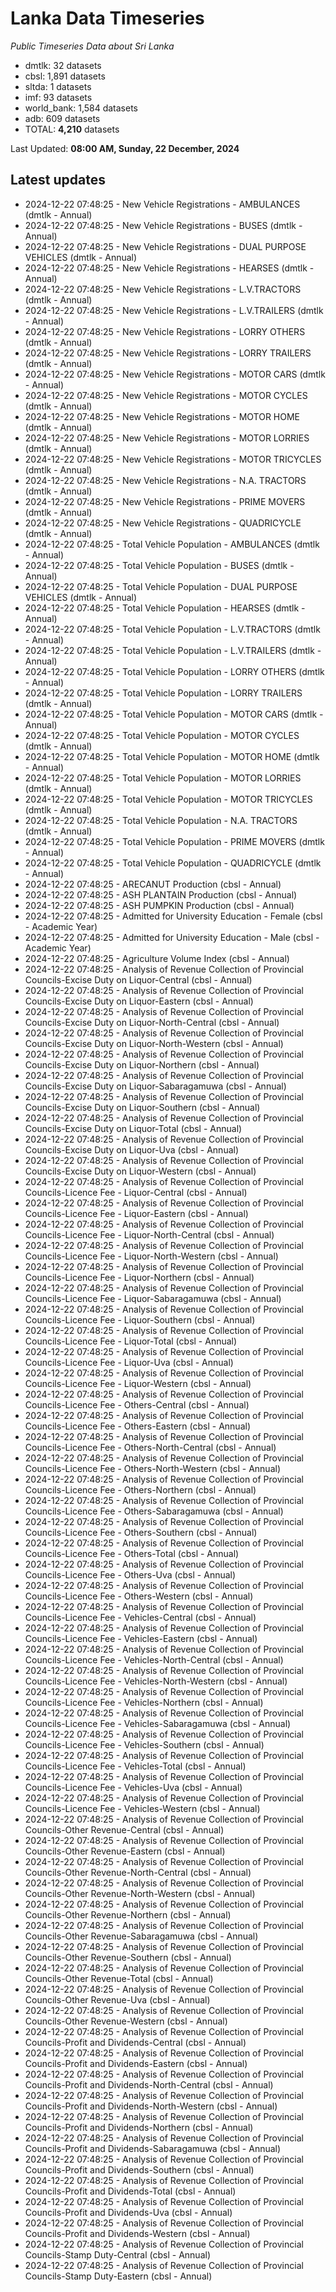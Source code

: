 # Lanka Data Timeseries
*Public Timeseries Data about Sri Lanka*

* dmtlk: 32 datasets
* cbsl: 1,891 datasets
* sltda: 1 datasets
* imf: 93 datasets
* world_bank: 1,584 datasets
* adb: 609 datasets
* TOTAL: **4,210** datasets

Last Updated: **08:00 AM, Sunday, 22 December, 2024**

## Latest updates

* 2024-12-22 07:48:25 - New Vehicle Registrations - AMBULANCES (dmtlk - Annual)
* 2024-12-22 07:48:25 - New Vehicle Registrations - BUSES (dmtlk - Annual)
* 2024-12-22 07:48:25 - New Vehicle Registrations - DUAL PURPOSE VEHICLES (dmtlk - Annual)
* 2024-12-22 07:48:25 - New Vehicle Registrations - HEARSES (dmtlk - Annual)
* 2024-12-22 07:48:25 - New Vehicle Registrations - L.V.TRACTORS (dmtlk - Annual)
* 2024-12-22 07:48:25 - New Vehicle Registrations - L.V.TRAILERS (dmtlk - Annual)
* 2024-12-22 07:48:25 - New Vehicle Registrations - LORRY OTHERS (dmtlk - Annual)
* 2024-12-22 07:48:25 - New Vehicle Registrations - LORRY TRAILERS (dmtlk - Annual)
* 2024-12-22 07:48:25 - New Vehicle Registrations - MOTOR CARS (dmtlk - Annual)
* 2024-12-22 07:48:25 - New Vehicle Registrations - MOTOR CYCLES (dmtlk - Annual)
* 2024-12-22 07:48:25 - New Vehicle Registrations - MOTOR HOME (dmtlk - Annual)
* 2024-12-22 07:48:25 - New Vehicle Registrations - MOTOR LORRIES (dmtlk - Annual)
* 2024-12-22 07:48:25 - New Vehicle Registrations - MOTOR TRICYCLES (dmtlk - Annual)
* 2024-12-22 07:48:25 - New Vehicle Registrations - N.A. TRACTORS (dmtlk - Annual)
* 2024-12-22 07:48:25 - New Vehicle Registrations - PRIME MOVERS (dmtlk - Annual)
* 2024-12-22 07:48:25 - New Vehicle Registrations - QUADRICYCLE (dmtlk - Annual)
* 2024-12-22 07:48:25 - Total Vehicle Population - AMBULANCES (dmtlk - Annual)
* 2024-12-22 07:48:25 - Total Vehicle Population - BUSES (dmtlk - Annual)
* 2024-12-22 07:48:25 - Total Vehicle Population - DUAL PURPOSE VEHICLES (dmtlk - Annual)
* 2024-12-22 07:48:25 - Total Vehicle Population - HEARSES (dmtlk - Annual)
* 2024-12-22 07:48:25 - Total Vehicle Population - L.V.TRACTORS (dmtlk - Annual)
* 2024-12-22 07:48:25 - Total Vehicle Population - L.V.TRAILERS (dmtlk - Annual)
* 2024-12-22 07:48:25 - Total Vehicle Population - LORRY OTHERS (dmtlk - Annual)
* 2024-12-22 07:48:25 - Total Vehicle Population - LORRY TRAILERS (dmtlk - Annual)
* 2024-12-22 07:48:25 - Total Vehicle Population - MOTOR CARS (dmtlk - Annual)
* 2024-12-22 07:48:25 - Total Vehicle Population - MOTOR CYCLES (dmtlk - Annual)
* 2024-12-22 07:48:25 - Total Vehicle Population - MOTOR HOME (dmtlk - Annual)
* 2024-12-22 07:48:25 - Total Vehicle Population - MOTOR LORRIES (dmtlk - Annual)
* 2024-12-22 07:48:25 - Total Vehicle Population - MOTOR TRICYCLES (dmtlk - Annual)
* 2024-12-22 07:48:25 - Total Vehicle Population - N.A. TRACTORS (dmtlk - Annual)
* 2024-12-22 07:48:25 - Total Vehicle Population - PRIME MOVERS (dmtlk - Annual)
* 2024-12-22 07:48:25 - Total Vehicle Population - QUADRICYCLE (dmtlk - Annual)
* 2024-12-22 07:48:25 - ARECANUT Production (cbsl - Annual)
* 2024-12-22 07:48:25 - ASH PLANTAIN Production (cbsl - Annual)
* 2024-12-22 07:48:25 - ASH PUMPKIN Production (cbsl - Annual)
* 2024-12-22 07:48:25 - Admitted for University Education - Female (cbsl - Academic Year)
* 2024-12-22 07:48:25 - Admitted for University Education - Male (cbsl - Academic Year)
* 2024-12-22 07:48:25 - Agriculture Volume Index (cbsl - Annual)
* 2024-12-22 07:48:25 - Analysis of Revenue Collection of Provincial Councils-Excise Duty on Liquor-Central (cbsl - Annual)
* 2024-12-22 07:48:25 - Analysis of Revenue Collection of Provincial Councils-Excise Duty on Liquor-Eastern (cbsl - Annual)
* 2024-12-22 07:48:25 - Analysis of Revenue Collection of Provincial Councils-Excise Duty on Liquor-North-Central (cbsl - Annual)
* 2024-12-22 07:48:25 - Analysis of Revenue Collection of Provincial Councils-Excise Duty on Liquor-North-Western (cbsl - Annual)
* 2024-12-22 07:48:25 - Analysis of Revenue Collection of Provincial Councils-Excise Duty on Liquor-Northern (cbsl - Annual)
* 2024-12-22 07:48:25 - Analysis of Revenue Collection of Provincial Councils-Excise Duty on Liquor-Sabaragamuwa (cbsl - Annual)
* 2024-12-22 07:48:25 - Analysis of Revenue Collection of Provincial Councils-Excise Duty on Liquor-Southern (cbsl - Annual)
* 2024-12-22 07:48:25 - Analysis of Revenue Collection of Provincial Councils-Excise Duty on Liquor-Total (cbsl - Annual)
* 2024-12-22 07:48:25 - Analysis of Revenue Collection of Provincial Councils-Excise Duty on Liquor-Uva (cbsl - Annual)
* 2024-12-22 07:48:25 - Analysis of Revenue Collection of Provincial Councils-Excise Duty on Liquor-Western (cbsl - Annual)
* 2024-12-22 07:48:25 - Analysis of Revenue Collection of Provincial Councils-Licence Fee - Liquor-Central (cbsl - Annual)
* 2024-12-22 07:48:25 - Analysis of Revenue Collection of Provincial Councils-Licence Fee - Liquor-Eastern (cbsl - Annual)
* 2024-12-22 07:48:25 - Analysis of Revenue Collection of Provincial Councils-Licence Fee - Liquor-North-Central (cbsl - Annual)
* 2024-12-22 07:48:25 - Analysis of Revenue Collection of Provincial Councils-Licence Fee - Liquor-North-Western (cbsl - Annual)
* 2024-12-22 07:48:25 - Analysis of Revenue Collection of Provincial Councils-Licence Fee - Liquor-Northern (cbsl - Annual)
* 2024-12-22 07:48:25 - Analysis of Revenue Collection of Provincial Councils-Licence Fee - Liquor-Sabaragamuwa (cbsl - Annual)
* 2024-12-22 07:48:25 - Analysis of Revenue Collection of Provincial Councils-Licence Fee - Liquor-Southern (cbsl - Annual)
* 2024-12-22 07:48:25 - Analysis of Revenue Collection of Provincial Councils-Licence Fee - Liquor-Total (cbsl - Annual)
* 2024-12-22 07:48:25 - Analysis of Revenue Collection of Provincial Councils-Licence Fee - Liquor-Uva (cbsl - Annual)
* 2024-12-22 07:48:25 - Analysis of Revenue Collection of Provincial Councils-Licence Fee - Liquor-Western (cbsl - Annual)
* 2024-12-22 07:48:25 - Analysis of Revenue Collection of Provincial Councils-Licence Fee - Others-Central (cbsl - Annual)
* 2024-12-22 07:48:25 - Analysis of Revenue Collection of Provincial Councils-Licence Fee - Others-Eastern (cbsl - Annual)
* 2024-12-22 07:48:25 - Analysis of Revenue Collection of Provincial Councils-Licence Fee - Others-North-Central (cbsl - Annual)
* 2024-12-22 07:48:25 - Analysis of Revenue Collection of Provincial Councils-Licence Fee - Others-North-Western (cbsl - Annual)
* 2024-12-22 07:48:25 - Analysis of Revenue Collection of Provincial Councils-Licence Fee - Others-Northern (cbsl - Annual)
* 2024-12-22 07:48:25 - Analysis of Revenue Collection of Provincial Councils-Licence Fee - Others-Sabaragamuwa (cbsl - Annual)
* 2024-12-22 07:48:25 - Analysis of Revenue Collection of Provincial Councils-Licence Fee - Others-Southern (cbsl - Annual)
* 2024-12-22 07:48:25 - Analysis of Revenue Collection of Provincial Councils-Licence Fee - Others-Total (cbsl - Annual)
* 2024-12-22 07:48:25 - Analysis of Revenue Collection of Provincial Councils-Licence Fee - Others-Uva (cbsl - Annual)
* 2024-12-22 07:48:25 - Analysis of Revenue Collection of Provincial Councils-Licence Fee - Others-Western (cbsl - Annual)
* 2024-12-22 07:48:25 - Analysis of Revenue Collection of Provincial Councils-Licence Fee - Vehicles-Central (cbsl - Annual)
* 2024-12-22 07:48:25 - Analysis of Revenue Collection of Provincial Councils-Licence Fee - Vehicles-Eastern (cbsl - Annual)
* 2024-12-22 07:48:25 - Analysis of Revenue Collection of Provincial Councils-Licence Fee - Vehicles-North-Central (cbsl - Annual)
* 2024-12-22 07:48:25 - Analysis of Revenue Collection of Provincial Councils-Licence Fee - Vehicles-North-Western (cbsl - Annual)
* 2024-12-22 07:48:25 - Analysis of Revenue Collection of Provincial Councils-Licence Fee - Vehicles-Northern (cbsl - Annual)
* 2024-12-22 07:48:25 - Analysis of Revenue Collection of Provincial Councils-Licence Fee - Vehicles-Sabaragamuwa (cbsl - Annual)
* 2024-12-22 07:48:25 - Analysis of Revenue Collection of Provincial Councils-Licence Fee - Vehicles-Southern (cbsl - Annual)
* 2024-12-22 07:48:25 - Analysis of Revenue Collection of Provincial Councils-Licence Fee - Vehicles-Total (cbsl - Annual)
* 2024-12-22 07:48:25 - Analysis of Revenue Collection of Provincial Councils-Licence Fee - Vehicles-Uva (cbsl - Annual)
* 2024-12-22 07:48:25 - Analysis of Revenue Collection of Provincial Councils-Licence Fee - Vehicles-Western (cbsl - Annual)
* 2024-12-22 07:48:25 - Analysis of Revenue Collection of Provincial Councils-Other Revenue-Central (cbsl - Annual)
* 2024-12-22 07:48:25 - Analysis of Revenue Collection of Provincial Councils-Other Revenue-Eastern (cbsl - Annual)
* 2024-12-22 07:48:25 - Analysis of Revenue Collection of Provincial Councils-Other Revenue-North-Central (cbsl - Annual)
* 2024-12-22 07:48:25 - Analysis of Revenue Collection of Provincial Councils-Other Revenue-North-Western (cbsl - Annual)
* 2024-12-22 07:48:25 - Analysis of Revenue Collection of Provincial Councils-Other Revenue-Northern (cbsl - Annual)
* 2024-12-22 07:48:25 - Analysis of Revenue Collection of Provincial Councils-Other Revenue-Sabaragamuwa (cbsl - Annual)
* 2024-12-22 07:48:25 - Analysis of Revenue Collection of Provincial Councils-Other Revenue-Southern (cbsl - Annual)
* 2024-12-22 07:48:25 - Analysis of Revenue Collection of Provincial Councils-Other Revenue-Total (cbsl - Annual)
* 2024-12-22 07:48:25 - Analysis of Revenue Collection of Provincial Councils-Other Revenue-Uva (cbsl - Annual)
* 2024-12-22 07:48:25 - Analysis of Revenue Collection of Provincial Councils-Other Revenue-Western (cbsl - Annual)
* 2024-12-22 07:48:25 - Analysis of Revenue Collection of Provincial Councils-Profit and Dividends-Central (cbsl - Annual)
* 2024-12-22 07:48:25 - Analysis of Revenue Collection of Provincial Councils-Profit and Dividends-Eastern (cbsl - Annual)
* 2024-12-22 07:48:25 - Analysis of Revenue Collection of Provincial Councils-Profit and Dividends-North-Central (cbsl - Annual)
* 2024-12-22 07:48:25 - Analysis of Revenue Collection of Provincial Councils-Profit and Dividends-North-Western (cbsl - Annual)
* 2024-12-22 07:48:25 - Analysis of Revenue Collection of Provincial Councils-Profit and Dividends-Northern (cbsl - Annual)
* 2024-12-22 07:48:25 - Analysis of Revenue Collection of Provincial Councils-Profit and Dividends-Sabaragamuwa (cbsl - Annual)
* 2024-12-22 07:48:25 - Analysis of Revenue Collection of Provincial Councils-Profit and Dividends-Southern (cbsl - Annual)
* 2024-12-22 07:48:25 - Analysis of Revenue Collection of Provincial Councils-Profit and Dividends-Total (cbsl - Annual)
* 2024-12-22 07:48:25 - Analysis of Revenue Collection of Provincial Councils-Profit and Dividends-Uva (cbsl - Annual)
* 2024-12-22 07:48:25 - Analysis of Revenue Collection of Provincial Councils-Profit and Dividends-Western (cbsl - Annual)
* 2024-12-22 07:48:25 - Analysis of Revenue Collection of Provincial Councils-Stamp Duty-Central (cbsl - Annual)
* 2024-12-22 07:48:25 - Analysis of Revenue Collection of Provincial Councils-Stamp Duty-Eastern (cbsl - Annual)